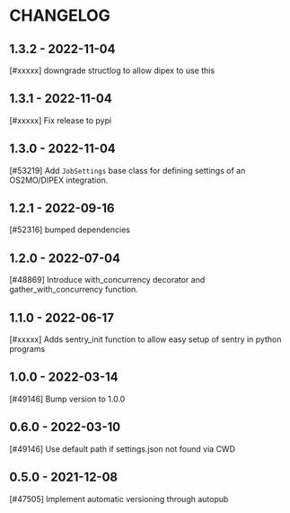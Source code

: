 CHANGELOG
=========

1.3.2 - 2022-11-04
------------------

[#xxxxx] downgrade structlog to allow dipex to use this

1.3.1 - 2022-11-04
------------------

[#xxxxx] Fix release to pypi

1.3.0 - 2022-11-04
------------------

[#53219] Add `JobSettings` base class for defining settings of an OS2MO/DIPEX integration.

1.2.1 - 2022-09-16
------------------

[#52316] bumped dependencies

1.2.0 - 2022-07-04
------------------

[#48869] Introduce with_concurrency decorator and gather_with_concurrency function.

1.1.0 - 2022-06-17
------------------

[#xxxxx] Adds sentry_init function to allow easy setup of sentry in python programs

1.0.0 - 2022-03-14
------------------

[#49146] Bump version to 1.0.0

0.6.0 - 2022-03-10
------------------

[#49146] Use default path if settings.json not found via CWD

0.5.0 - 2021-12-08
------------------

[#47505] Implement automatic versioning through autopub
